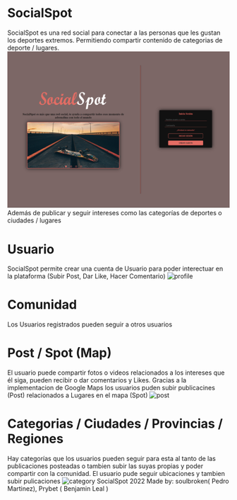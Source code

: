 # SocialSpot 
SocialSpot es una red social para conectar a las personas que les gustan los deportes extremos. Permitiendo compartir contenido de categorias de deporte / lugares. 
![front](https://raw.githubusercontent.com/Prybet/SocialSpot/main/img/readme/Front.PNG?token=GHSAT0AAAAAABXYFISVD7MDEKUWTP46ZXJ2YYAKO4Q)
Además de publicar y seguir intereses como las categorías de deportes o ciudades / lugares

# Usuario
SocialSpot permite crear una cuenta de Usuario para poder interectuar en la plataforma (Subir Post, Dar Like, Hacer Comentario) 
![profile]()
# Comunidad 
Los Usuarios registrados pueden seguir a otros usuarios

# Post / Spot (Map)
El usuario puede compartir fotos o videos relacionados a los intereses que él siga, pueden recibir o dar comentarios y Likes.
Gracias a la implementacion de Google Maps los usuarios puden subir publicacines (Post) relacionados a Lugares en el mapa (Spot)
![post]()

# Categorias / Ciudades / Provincias / Regiones
Hay categorías que los usuarios pueden seguir para esta al tanto de las publicaciones posteadas o tambien subir las suyas propias y poder compartir con la comunidad.
El usuario pude seguir ubicaciones y tambien subir pulicaciones
![category]()
SocialSpot 2022
Made by:
 soulbroken( Pedro Martinez), 
 Prybet ( Benjamin Leal )
